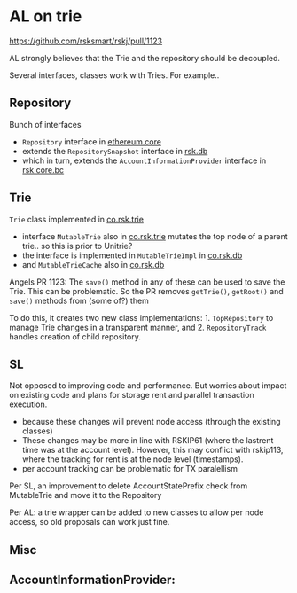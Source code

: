 # AL on trie
https://github.com/rsksmart/rskj/pull/1123

AL strongly believes that the Trie and the repository should be decoupled.


Several interfaces, classes work with Tries. For example..

## Repository
Bunch of interfaces
- `Repository` interface in [ethereum.core](https://github.com/rsksmart/rskj/blob/master/rskj-core/src/main/java/org/ethereum/core/Repository.java)
- extends the `RepositorySnapshot` interface in [rsk.db](https://github.com/rsksmart/rskj/blob/master/rskj-core/src/main/java/co/rsk/db/RepositorySnapshot.java)
- which in turn, extends the `AccountInformationProvider` interface in [rsk.core.bc](https://github.com/rsksmart/rskj/blob/master/rskj-core/src/main/java/co/rsk/core/bc/AccountInformationProvider.java)


## Trie
`Trie` class implemented in [co.rsk.trie](https://github.com/rsksmart/rskj/blob/master/rskj-core/src/main/java/co/rsk/trie/Trie.java)
- interface `MutableTrie` also in [co.rsk.trie](https://github.com/rsksmart/rskj/blob/master/rskj-core/src/main/java/co/rsk/trie/MutableTrie.java) mutates the top node of a parent trie.. so this is prior to Unitrie?
- the interface is implemented in `MutableTrieImpl` in [co.rsk.db](https://github.com/rsksmart/rskj/blob/master/rskj-core/src/main/java/co/rsk/db/MutableTrieImpl.java)
- and `MutableTrieCache` also in [co.rsk.db](https://github.com/rsksmart/rskj/blob/master/rskj-core/src/main/java/co/rsk/db/MutableTrieCache.java)

Angels PR 1123:  The `save()` method in any of these can be used to save the Trie. This can be problematic. So the PR removes `getTrie()`, `getRoot()` and `save()` methods from (some of?) them  

To do this, it creates two new class implementations: 1. `TopRepository` to manage Trie changes in a transparent manner, and 2. `RepositoryTrack` handles creation of child repository.


## SL
Not opposed to improving code and performance. But worries about impact on existing code and plans for storage rent and parallel transaction execution.
- because these changes will prevent node access (through the existing classes)
- These changes may be more in line with RSKIP61 (where the lastrent time was at the account level). However, this may conflict with rskip113, where the tracking for rent is at the node level (timestamps).
- per account tracking can be problematic for TX paralellism

Per SL, an improvement to delete AccountStatePrefix check from MutableTrie and move it to the Repository 

Per AL: a trie wrapper can be added to new classes to allow per node access, so old proposals can work just fine. 



## Misc

AccountInformationProvider:
- 